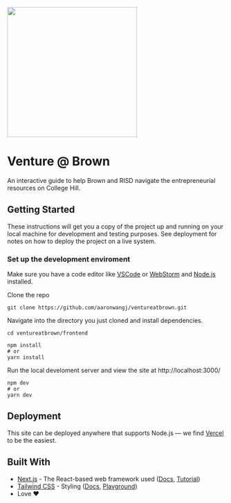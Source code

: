 <img src="https://firebasestorage.googleapis.com/v0/b/brown-ep.appspot.com/o/readme.png?alt=media&token=a3f9f6a8-8a66-4ac2-bafe-b2e6e098d6a3" height="300"/>

# Venture @ Brown

An interactive guide to help Brown and RISD navigate the entrepreneurial resources on College Hill.

## Getting Started

These instructions will get you a copy of the project up and running on your local machine for development and testing purposes. See deployment for notes on how to deploy the project on a live system.


### Set up the development enviroment

Make sure you have a code editor like [VSCode](https://code.visualstudio.com/) or [WebStorm](https://www.jetbrains.com/webstorm/) and [Node.js](https://nodejs.org/en/) installed.

Clone the repo

```
git clone https://github.com/aaronwangj/ventureatbrown.git
```

Navigate into the directory you just cloned and install dependencies.

```
cd ventureatbrown/frontend

npm install
# or
yarn install
```

Run the local develoment server and view the site at http://localhost:3000/
```
npm dev
# or
yarn dev
```

## Deployment

This site can be deployed anywhere that supports Node.js — we find [Vercel](https://vercel.com/dashboard) to be the easiest.

## Built With

* [Next.js](https://nextjs.org/) - The React-based web framework used ([Docs](https://nextjs.org/docs), [Tutorial](https://nextjs.org/learn))
* [Tailwind CSS](https://tailwindcss.com/) - Styling ([Docs](https://tailwindcss.com/docs/installation), [Playground](https://play.tailwindcss.com))
* Love ❤️
